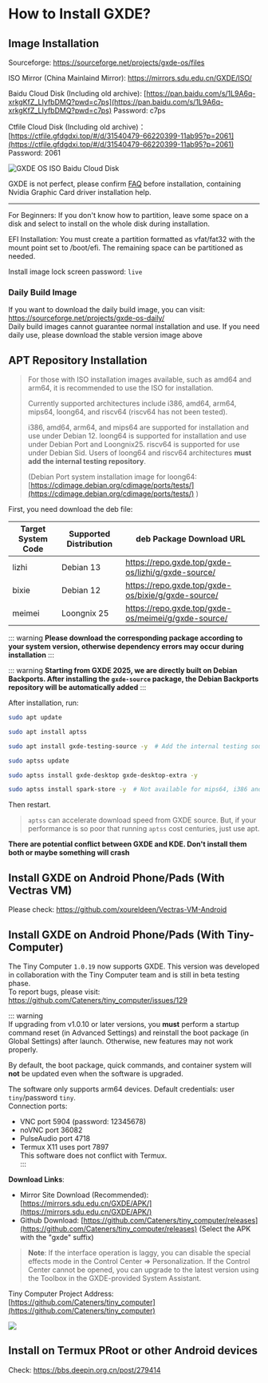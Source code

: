 # How to Install GXDE?
## Image Installation


Sourceforge: https://sourceforge.net/projects/gxde-os/files

ISO Mirror (China Mainlaind Mirror): https://mirrors.sdu.edu.cn/GXDE/ISO/

Baidu Cloud Disk (Including old archive): [https://pan.baidu.com/s/1L9A6q-xrkgKfZ_LIyfbDMQ?pwd=c7ps](https://pan.baidu.com/s/1L9A6q-xrkgKfZ_LIyfbDMQ?pwd=c7ps)  Password: c7ps   

Ctfile Cloud Disk (Including old archive)：[https://ctfile.gfdgdxi.top/#/d/31540479-66220399-11ab95?p=2061](https://ctfile.gfdgdxi.top/#/d/31540479-66220399-11ab95?p=2061) Password: 2061  

![GXDE OS ISO Baidu Cloud Disk](/install/baidu.jpg)


GXDE is not perfect, please confirm [FAQ](faq.md) before installation, containing Nvidia Graphic Card driver installation help. 

---

For Beginners: If you don't know how to partition, leave some space on a disk and select to install on the whole disk during installation.

EFI Installation: You must create a partition formatted as vfat/fat32 with the mount point set to /boot/efi. The remaining space can be partitioned as needed.  

Install image lock screen password: `live`  

### Daily Build Image
If you want to download the daily build image, you can visit: https://sourceforge.net/projects/gxde-os-daily/  
Daily build images cannot guarantee normal installation and use. If you need daily use, please download the stable version image above  

## APT Repository Installation
> For those with ISO installation images available, such as amd64 and arm64, it is recommended to use the ISO for installation.
> 
> Currently supported architectures include i386, amd64, arm64, mips64, loong64, and riscv64 (riscv64 has not been tested).
> 
> i386, amd64, arm64, and mips64 are supported for installation and use under Debian 12. loong64 is supported for installation and use under Debian Port and Loongnix25. riscv64 is supported for use under Debian Sid. Users of loong64 and riscv64 architectures **must add the internal testing repository**.
> 
> (Debian Port system installation image for loong64: [https://cdimage.debian.org/cdimage/ports/tests/](https://cdimage.debian.org/cdimage/ports/tests/) )

First, you need download the deb file:  

| Target System Code | Supported Distribution | deb Package Download URL |
| --- | --- | --- |
| lizhi | Debian 13 | https://repo.gxde.top/gxde-os/lizhi/g/gxde-source/ |
| bixie | Debian 12 | https://repo.gxde.top/gxde-os/bixie/g/gxde-source/ |
| meimei | Loongnix 25 | https://repo.gxde.top/gxde-os/meimei/g/gxde-source/ |

::: warning
**Please download the corresponding package according to your system version, otherwise dependency errors may occur during installation**
:::

::: warning
**Starting from GXDE 2025, we are directly built on Debian Backports. After installing the `gxde-source` package, the Debian Backports repository will be automatically added**
:::

After installation, run:  

```bash
sudo apt update

sudo apt install aptss

sudo apt install gxde-testing-source -y  # Add the internal testing source. Debian Sid/Port users must use it, amd64, mips64, i386, arm64 and Loongnix 25 users can ignore it

sudo aptss update

sudo aptss install gxde-desktop gxde-desktop-extra -y

sudo aptss install spark-store -y  # Not available for mips64, i386 and riscv64 users

```

Then restart.

> `aptss` can accelerate download speed from GXDE source. But, if your performance is so poor that running `aptss` cost centuries, just use apt.

**There are potential conflict between GXDE and KDE. Don't install them both or maybe something will crash**

## Install GXDE on Android Phone/Pads (With Vectras VM)

Please check: https://github.com/xoureldeen/Vectras-VM-Android



## Install GXDE on Android Phone/Pads (With Tiny-Computer)
The Tiny Computer `1.0.19` now supports GXDE. This version was developed in collaboration with the Tiny Computer team and is still in beta testing phase.  
To report bugs, please visit: https://github.com/Cateners/tiny_computer/issues/129  

::: warning  
If upgrading from v1.0.10 or later versions, you **must** perform a startup command reset (in Advanced Settings) and reinstall the boot package (in Global Settings) after launch. Otherwise, new features may not work properly.  

By default, the boot package, quick commands, and container system will **not** be updated even when the software is upgraded.  

The software only supports arm64 devices. Default credentials: user `tiny`/password `tiny`.  
Connection ports:  
- VNC port 5904 (password: 12345678)  
- noVNC port 36082  
- PulseAudio port 4718  
- Termux X11 uses port 7897  
This software does not conflict with Termux.  
:::  

**Download Links**:

- Mirror Site Download (Recommended): [https://mirrors.sdu.edu.cn/GXDE/APK/](https://mirrors.sdu.edu.cn/GXDE/APK/)
- Github Download: [https://github.com/Cateners/tiny_computer/releases](https://github.com/Cateners/tiny_computer/releases) (Select the APK with the "gxde" suffix)

> **Note**: If the interface operation is laggy, you can disable the special effects mode in the Control Center => Personalization. If the Control Center cannot be opened, you can upgrade to the latest version using the Toolbox in the GXDE-provided System Assistant.

Tiny Computer Project Address: [https://github.com/Cateners/tiny_computer](https://github.com/Cateners/tiny_computer)

![](/tiny-computer.jpg)  

## Install on Termux PRoot or other Android devices

Check: https://bbs.deepin.org.cn/post/279414
